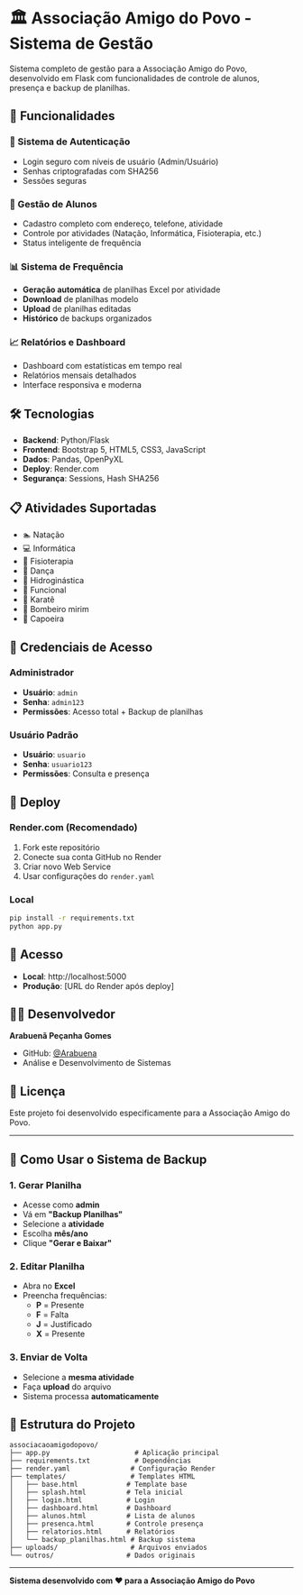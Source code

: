 # 🏛️ Associação Amigo do Povo - Sistema de Gestão

Sistema completo de gestão para a Associação Amigo do Povo, desenvolvido em Flask com funcionalidades de controle de alunos, presença e backup de planilhas.

## 🚀 Funcionalidades

### 🔐 Sistema de Autenticação
- Login seguro com níveis de usuário (Admin/Usuário)
- Senhas criptografadas com SHA256
- Sessões seguras

### 👥 Gestão de Alunos
- Cadastro completo com endereço, telefone, atividade
- Controle por atividades (Natação, Informática, Fisioterapia, etc.)
- Status inteligente de frequência

### 📊 Sistema de Frequência
- **Geração automática** de planilhas Excel por atividade
- **Download** de planilhas modelo
- **Upload** de planilhas editadas
- **Histórico** de backups organizados

### 📈 Relatórios e Dashboard
- Dashboard com estatísticas em tempo real
- Relatórios mensais detalhados
- Interface responsiva e moderna

## 🛠️ Tecnologias

- **Backend**: Python/Flask
- **Frontend**: Bootstrap 5, HTML5, CSS3, JavaScript
- **Dados**: Pandas, OpenPyXL
- **Deploy**: Render.com
- **Segurança**: Sessions, Hash SHA256

## 📋 Atividades Suportadas

- 🏊 Natação
- 💻 Informática  
- 🏥 Fisioterapia
- 💃 Dança
- 🌊 Hidroginástica
- 🏃 Funcional
- 🥋 Karatê
- 🚒 Bombeiro mirim
- 🤸 Capoeira

## 🔑 Credenciais de Acesso

### Administrador
- **Usuário**: `admin`
- **Senha**: `admin123`
- **Permissões**: Acesso total + Backup de planilhas

### Usuário Padrão
- **Usuário**: `usuario`
- **Senha**: `usuario123`
- **Permissões**: Consulta e presença

## 🚀 Deploy

### Render.com (Recomendado)
1. Fork este repositório
2. Conecte sua conta GitHub no Render
3. Criar novo Web Service
4. Usar configurações do `render.yaml`

### Local
```bash
pip install -r requirements.txt
python app.py
```

## 📱 Acesso

- **Local**: http://localhost:5000
- **Produção**: [URL do Render após deploy]

## 👨‍💻 Desenvolvedor

**Arabuenã Peçanha Gomes**  
- GitHub: [@Arabuena](https://github.com/Arabuena)
- Análise e Desenvolvimento de Sistemas

## 📄 Licença

Este projeto foi desenvolvido especificamente para a Associação Amigo do Povo.

---

## 🎯 Como Usar o Sistema de Backup

### 1. Gerar Planilha
- Acesse como **admin**
- Vá em **"Backup Planilhas"**
- Selecione a **atividade**
- Escolha **mês/ano**
- Clique **"Gerar e Baixar"**

### 2. Editar Planilha
- Abra no **Excel**
- Preencha frequências:
  - **P** = Presente
  - **F** = Falta  
  - **J** = Justificado
  - **X** = Presente

### 3. Enviar de Volta
- Selecione a **mesma atividade**
- Faça **upload** do arquivo
- Sistema processa **automaticamente**

## 🔧 Estrutura do Projeto

```
associacaoamigodopovo/
├── app.py                     # Aplicação principal
├── requirements.txt           # Dependências
├── render.yaml               # Configuração Render
├── templates/                # Templates HTML
│   ├── base.html            # Template base
│   ├── splash.html          # Tela inicial
│   ├── login.html           # Login
│   ├── dashboard.html       # Dashboard
│   ├── alunos.html          # Lista de alunos
│   ├── presenca.html        # Controle presença
│   ├── relatorios.html      # Relatórios
│   └── backup_planilhas.html # Backup sistema
├── uploads/                  # Arquivos enviados
└── outros/                  # Dados originais
```

---

**Sistema desenvolvido com ❤️ para a Associação Amigo do Povo**